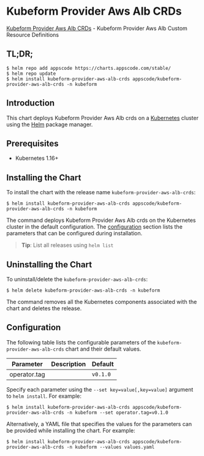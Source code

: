 # Kubeform Provider Aws Alb CRDs

[Kubeform Provider Aws Alb CRDs](https://github.com/kubeform) - Kubeform Provider Aws Alb Custom Resource Definitions

## TL;DR;

```console
$ helm repo add appscode https://charts.appscode.com/stable/
$ helm repo update
$ helm install kubeform-provider-aws-alb-crds appscode/kubeform-provider-aws-alb-crds -n kubeform
```

## Introduction

This chart deploys Kubeform Provider Aws Alb crds on a [Kubernetes](http://kubernetes.io) cluster using the [Helm](https://helm.sh) package manager.

## Prerequisites

- Kubernetes 1.16+

## Installing the Chart

To install the chart with the release name `kubeform-provider-aws-alb-crds`:

```console
$ helm install kubeform-provider-aws-alb-crds appscode/kubeform-provider-aws-alb-crds -n kubeform
```

The command deploys Kubeform Provider Aws Alb crds on the Kubernetes cluster in the default configuration. The [configuration](#configuration) section lists the parameters that can be configured during installation.

> **Tip**: List all releases using `helm list`

## Uninstalling the Chart

To uninstall/delete the `kubeform-provider-aws-alb-crds`:

```console
$ helm delete kubeform-provider-aws-alb-crds -n kubeform
```

The command removes all the Kubernetes components associated with the chart and deletes the release.

## Configuration

The following table lists the configurable parameters of the `kubeform-provider-aws-alb-crds` chart and their default values.

|  Parameter   | Description | Default  |
|--------------|-------------|----------|
| operator.tag |             | `v0.1.0` |


Specify each parameter using the `--set key=value[,key=value]` argument to `helm install`. For example:

```console
$ helm install kubeform-provider-aws-alb-crds appscode/kubeform-provider-aws-alb-crds -n kubeform --set operator.tag=v0.1.0
```

Alternatively, a YAML file that specifies the values for the parameters can be provided while
installing the chart. For example:

```console
$ helm install kubeform-provider-aws-alb-crds appscode/kubeform-provider-aws-alb-crds -n kubeform --values values.yaml
```
